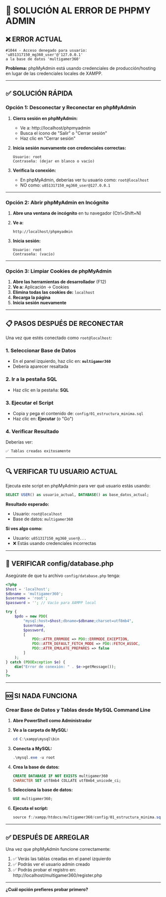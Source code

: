 # 🔧 SOLUCIÓN AL ERROR DE PHPMY ADMIN

## ❌ ERROR ACTUAL

```
#1044 - Acceso denegado para usuario: 'u851317150_mg360_user'@'127.0.0.1' 
a la base de datos 'multigamer360'
```

**Problema:** phpMyAdmin está usando credenciales de producción/hosting en lugar de las credenciales locales de XAMPP.

---

## ✅ SOLUCIÓN RÁPIDA

### Opción 1: Desconectar y Reconectar en phpMyAdmin

1. **Cierra sesión en phpMyAdmin:**
   - Ve a: http://localhost/phpmyadmin
   - Busca el ícono de "Salir" o "Cerrar sesión"
   - Haz clic en "Cerrar sesión"

2. **Inicia sesión nuevamente con credenciales correctas:**
   ```
   Usuario: root
   Contraseña: (dejar en blanco o vacío)
   ```

3. **Verifica la conexión:**
   - En phpMyAdmin, deberías ver tu usuario como: `root@localhost`
   - NO como: `u851317150_mg360_user@127.0.0.1`

---

### Opción 2: Abrir phpMyAdmin en Incógnito

1. **Abre una ventana de incógnito** en tu navegador (Ctrl+Shift+N)

2. **Ve a:**
   ```
   http://localhost/phpmyadmin
   ```

3. **Inicia sesión:**
   ```
   Usuario: root
   Contraseña: (vacío)
   ```

---

### Opción 3: Limpiar Cookies de phpMyAdmin

1. **Abre las herramientas de desarrollador** (F12)
2. **Ve a:** Aplicación → Cookies
3. **Elimina todas las cookies de:** `localhost`
4. **Recarga la página**
5. **Inicia sesión nuevamente**

---

## 📋 PASOS DESPUÉS DE RECONECTAR

Una vez que estés conectado como `root@localhost`:

### 1. Seleccionar Base de Datos
- En el panel izquierdo, haz clic en: **`multigamer360`**
- Debería aparecer resaltada

### 2. Ir a la pestaña SQL
- Haz clic en la pestaña: **SQL**

### 3. Ejecutar el Script
- Copia y pega el contenido de: `config/01_estructura_minima.sql`
- Haz clic en: **Ejecutar** (o "Go")

### 4. Verificar Resultado
Deberías ver:
```
✅ Tablas creadas exitosamente
```

---

## 🔍 VERIFICAR TU USUARIO ACTUAL

Ejecuta este script en phpMyAdmin para ver qué usuario estás usando:

```sql
SELECT USER() as usuario_actual, DATABASE() as base_datos_actual;
```

**Resultado esperado:**
- Usuario: `root@localhost`
- Base de datos: `multigamer360`

**Si ves algo como:**
- Usuario: `u851317150_mg360_user@...`
- ❌ Estás usando credenciales incorrectas

---

## 🔐 VERIFICAR config/database.php

Asegúrate de que tu archivo `config/database.php` tenga:

```php
<?php
$host = 'localhost';
$dbname = 'multigamer360';
$username = 'root';
$password = ''; // Vacío para XAMPP local

try {
    $pdo = new PDO(
        "mysql:host=$host;dbname=$dbname;charset=utf8mb4",
        $username,
        $password,
        [
            PDO::ATTR_ERRMODE => PDO::ERRMODE_EXCEPTION,
            PDO::ATTR_DEFAULT_FETCH_MODE => PDO::FETCH_ASSOC,
            PDO::ATTR_EMULATE_PREPARES => false
        ]
    );
} catch (PDOException $e) {
    die("Error de conexión: " . $e->getMessage());
}
?>
```

---

## 🆘 SI NADA FUNCIONA

### Crear Base de Datos y Tablas desde MySQL Command Line

1. **Abre PowerShell como Administrador**

2. **Ve a la carpeta de MySQL:**
   ```powershell
   cd C:\xampp\mysql\bin
   ```

3. **Conecta a MySQL:**
   ```powershell
   .\mysql.exe -u root
   ```

4. **Crea la base de datos:**
   ```sql
   CREATE DATABASE IF NOT EXISTS multigamer360 
   CHARACTER SET utf8mb4 COLLATE utf8mb4_unicode_ci;
   ```

5. **Selecciona la base de datos:**
   ```sql
   USE multigamer360;
   ```

6. **Ejecuta el script:**
   ```powershell
   source f:/xampp/htdocs/multigamer360/config/01_estructura_minima.sql
   ```

---

## ✅ DESPUÉS DE ARREGLAR

Una vez que phpMyAdmin funcione correctamente:

1. ✅ Verás las tablas creadas en el panel izquierdo
2. ✅ Podrás ver el usuario admin creado
3. ✅ Podrás probar el registro en: http://localhost/multigamer360/register.php

---

**¿Cuál opción prefieres probar primero?**
